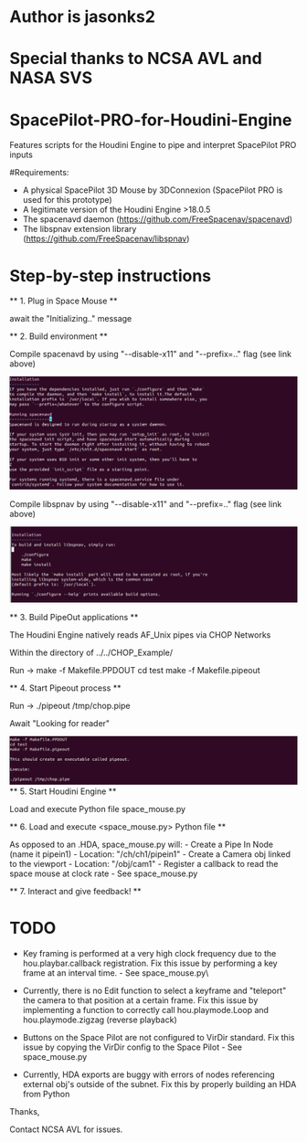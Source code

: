 # Author is jasonks2
# Special thanks to NCSA AVL and NASA SVS

# SpacePilot-PRO-for-Houdini-Engine
Features scripts for the Houdini Engine to pipe and interpret SpacePilot PRO inputs

#Requirements:


- A physical SpacePilot 3D Mouse by 3DConnexion (SpacePilot PRO is used for this prototype)
- A legitimate version of the Houdini Engine >18.0.5
- The spacenavd daemon (https://github.com/FreeSpacenav/spacenavd)
- The libspnav extension library (https://github.com/FreeSpacenav/libspnav)


# Step-by-step instructions

** 1. Plug in Space Mouse **

await the "Initializing.." message

** 2. Build environment **

Compile spacenavd by using "--disable-x11" and "--prefix=.." flag (see link above)

<img src = "Screenshots/spacenavd.png" width = "700px">

Compile libspnav by using "--disable-x11" and "--prefix=.." flag (see link above)

<img src = "Screenshots/libspnav.png" width = "700px">

** 3. Build PipeOut applications **

The Houdini Engine natively reads AF_Unix pipes via CHOP Networks

Within the directory of ../../CHOP_Example/

Run -> make -f Makefile.PPDOUT
       cd test
       make -f Makefile.pipeout

** 4. Start Pipeout process **

Run -> ./pipeout /tmp/chop.pipe

Await "Looking for reader"

<img src = "Screenshots/pipeout.png" width = "700px">
** 5. Start Houdini Engine **

Load and execute Python file space_mouse.py


** 6. Load and execute <space_mouse.py> Python file **

As opposed to an .HDA, space_mouse.py will:
	- Create a Pipe In Node (name it pipein1) - Location: "/ch/ch1/pipein1"
	- Create a Camera obj linked to the viewport - Location: "/obj/cam1"
	- Register a callback to read the space mouse at clock rate - See space_mouse.py

** 7. Interact and give feedback! **


# TODO


- Key framing is performed at a very high clock frequency due to the hou.playbar.callback registration. Fix this issue by performing a key frame at an interval time. - See space_mouse.py\
- Currently, there is no Edit function to select a keyframe and "teleport" the camera to that position at a certain frame. Fix this issue by implementing a function to correctly call hou.playmode.Loop and hou.playmode.zigzag (reverse playback)

- Buttons on the Space Pilot are not configured to VirDir standard. Fix this issue by copying the VirDir config to the Space Pilot - See space_mouse.py 
- Currently, HDA exports are buggy with errors of nodes referencing external obj's outside of the subnet. Fix this by properly building an HDA from Python


Thanks,

Contact NCSA AVL for issues.



